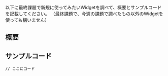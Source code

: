 以下に最終課題で新規に使ってみたいWidgetを調べて、概要とサンプルコードを記載してください。
（最終課題で、今週の課題で調べたもの以外のWidgetを使っても構いません）


## 概要


## サンプルコード

```
// ここにコード
```
